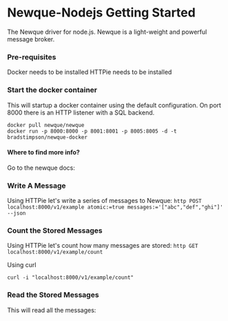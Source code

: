 Newque-Nodejs Getting Started
=============================

The Newque driver for node.js.  Newque is a light-weight and powerful message broker.

### Pre-requisites
Docker needs to be installed
HTTPie needs to be installed

### Start the docker container
This will startup a docker container using the default configuration.  On port 8000 there is an HTTP listener with a SQL backend.
```docker
docker pull newque/newque
docker run -p 8000:8000 -p 8001:8001 -p 8005:8005 -d -t bradstimpson/newque-docker
```

#### Where to find more info?
Go to the newque docs:

### Write A Message
Using HTTPie let's write a series of messages to Newque:
`http POST localhost:8000/v1/example atomic:=true messages:='["abc","def","ghi"]' --json`

### Count the Stored Messages
Using HTTPie let's count how many messages are stored:
`http GET localhost:8000/v1/example/count`

Using curl

`curl -i "localhost:8000/v1/example/count"`

### Read the Stored Messages
This will read all the messages:
